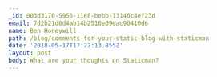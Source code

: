```yaml
---
_id: 003d3170-5956-11e8-bebb-13146c4ef23d
email: 7d2b21d0d4ab14b2516e09eac90410d6
name: Ben Honeywill
path: /blog/comments-for-your-static-blog-with-staticman
date: '2018-05-17T17:22:13.855Z'
layout: post
body: What are your thoughts on Staticman?
---
```

